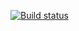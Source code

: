 [![Build status](https://ci.appveyor.com/api/projects/status/ml13v03nti3mtd28?svg=true)](https://ci.appveyor.com/project/swesda/deliverychangedate)
